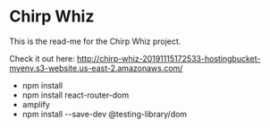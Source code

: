 # Chirp Whiz

This is the read-me for the Chirp Whiz project.

Check it out here:
http://chirp-whiz-20191115172533-hostingbucket-myenv.s3-website.us-east-2.amazonaws.com/

* npm install
* npm install react-router-dom
* amplify
* npm install --save-dev @testing-library/dom
